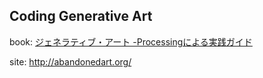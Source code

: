 ## Coding Generative Art
book: [ジェネラティブ・アート -Processingによる実践ガイド ](http://www.amazon.co.jp/%E3%82%B8%E3%82%A7%E3%83%8D%E3%83%A9%E3%83%86%E3%82%A3%E3%83%96%E3%83%BB%E3%82%A2%E3%83%BC%E3%83%88-Processing%E3%81%AB%E3%82%88%E3%82%8B%E5%AE%9F%E8%B7%B5%E3%82%AC%E3%82%A4%E3%83%89-Matt-Pearson/dp/4861008565)

site: http://abandonedart.org/
